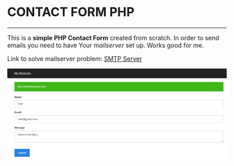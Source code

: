 # CONTACT FORM PHP
___

This is a **simple PHP Contact Form** created from scratch. In order to send emails you need to have Your *mailserver* set up. Works good for me.  

Link to solve mailserver problem:
[SMTP Server](https://www.youtube.com/watch?v=mG4nPsepI9o)

![Markdown Logo](screenshot.png)